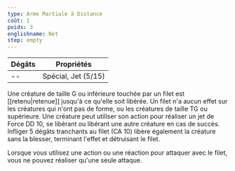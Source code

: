 ```yaml
---
type: Arme Martiale à Distance
coût: 1
poids: 3
englishname: Net
step: empty
---
```


| Dégâts | Propriétés          |
| ------ | ------------------- |
| --     | Spécial, Jet (5/15) |

Une créature de taille G ou inférieure touchée par un filet est [[retenu|retenue]] jusqu'à ce qu'elle soit libérée. Un filet n'a aucun effet sur les créatures qui n'ont pas de forme, ou les créatures de taille TG ou supérieure. Une créature peut utiliser son action pour réaliser un jet de Force DD 10, se libérant ou libérant une autre créature en cas de succès. Infliger 5 dégâts tranchants au filet (CA 10) libère également la créature sans la blesser, terminant l'effet et détruisant le filet.

Lorsque vous utilisez une action ou une réaction pour attaquer avec le filet, vous ne pouvez réaliser qu'une seule attaque.